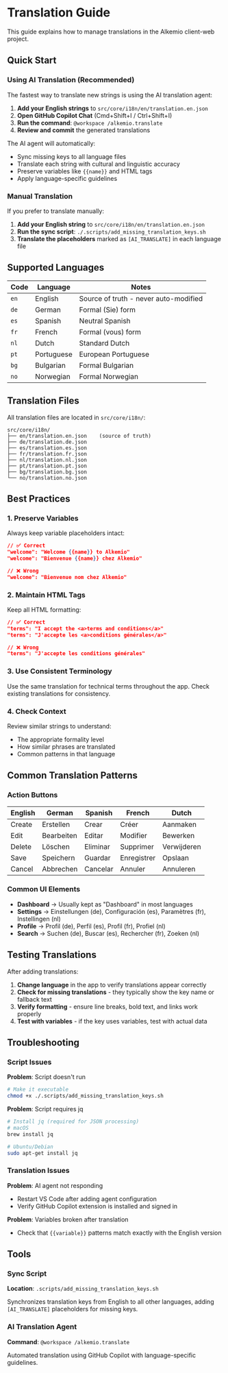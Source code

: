 # Translation Guide

This guide explains how to manage translations in the Alkemio client-web project.

## Quick Start

### Using AI Translation (Recommended)

The fastest way to translate new strings is using the AI translation agent:

1. **Add your English strings** to `src/core/i18n/en/translation.en.json`
2. **Open GitHub Copilot Chat** (Cmd+Shift+I / Ctrl+Shift+I)
3. **Run the command**: `@workspace /alkemio.translate`
4. **Review and commit** the generated translations

The AI agent will automatically:

- Sync missing keys to all language files
- Translate each string with cultural and linguistic accuracy
- Preserve variables like `{{name}}` and HTML tags
- Apply language-specific guidelines

### Manual Translation

If you prefer to translate manually:

1. **Add your English string** to `src/core/i18n/en/translation.en.json`
2. **Run the sync script**: `./.scripts/add_missing_translation_keys.sh`
3. **Translate the placeholders** marked as `[AI_TRANSLATE]` in each language file

## Supported Languages

| Code | Language   | Notes                                 |
| ---- | ---------- | ------------------------------------- |
| `en` | English    | Source of truth - never auto-modified |
| `de` | German     | Formal (Sie) form                     |
| `es` | Spanish    | Neutral Spanish                       |
| `fr` | French     | Formal (vous) form                    |
| `nl` | Dutch      | Standard Dutch                        |
| `pt` | Portuguese | European Portuguese                   |
| `bg` | Bulgarian  | Formal Bulgarian                      |
| `no` | Norwegian  | Formal Norwegian                      |

## Translation Files

All translation files are located in `src/core/i18n/`:

```text
src/core/i18n/
├── en/translation.en.json    (source of truth)
├── de/translation.de.json
├── es/translation.es.json
├── fr/translation.fr.json
├── nl/translation.nl.json
├── pt/translation.pt.json
├── bg/translation.bg.json
└── no/translation.no.json
```

## Best Practices

### 1. Preserve Variables

Always keep variable placeholders intact:

```json
// ✅ Correct
"welcome": "Welcome {{name}} to Alkemio"
"welcome": "Bienvenue {{name}} chez Alkemio"

// ❌ Wrong
"welcome": "Bienvenue nom chez Alkemio"
```

### 2. Maintain HTML Tags

Keep all HTML formatting:

```json
// ✅ Correct
"terms": "I accept the <a>terms and conditions</a>"
"terms": "J'accepte les <a>conditions générales</a>"

// ❌ Wrong
"terms": "J'accepte les conditions générales"
```

### 3. Use Consistent Terminology

Use the same translation for technical terms throughout the app. Check existing translations for consistency.

### 4. Check Context

Review similar strings to understand:

- The appropriate formality level
- How similar phrases are translated
- Common patterns in that language

## Common Translation Patterns

### Action Buttons

| English | German     | Spanish  | French      | Dutch       |
| ------- | ---------- | -------- | ----------- | ----------- |
| Create  | Erstellen  | Crear    | Créer       | Aanmaken    |
| Edit    | Bearbeiten | Editar   | Modifier    | Bewerken    |
| Delete  | Löschen    | Eliminar | Supprimer   | Verwijderen |
| Save    | Speichern  | Guardar  | Enregistrer | Opslaan     |
| Cancel  | Abbrechen  | Cancelar | Annuler     | Annuleren   |

### Common UI Elements

- **Dashboard** → Usually kept as "Dashboard" in most languages
- **Settings** → Einstellungen (de), Configuración (es), Paramètres (fr), Instellingen (nl)
- **Profile** → Profil (de), Perfil (es), Profil (fr), Profiel (nl)
- **Search** → Suchen (de), Buscar (es), Rechercher (fr), Zoeken (nl)

## Testing Translations

After adding translations:

1. **Change language** in the app to verify translations appear correctly
2. **Check for missing translations** - they typically show the key name or fallback text
3. **Verify formatting** - ensure line breaks, bold text, and links work properly
4. **Test with variables** - if the key uses variables, test with actual data

## Troubleshooting

### Script Issues

**Problem**: Script doesn't run

```bash
# Make it executable
chmod +x ./.scripts/add_missing_translation_keys.sh
```

**Problem**: Script requires jq

```bash
# Install jq (required for JSON processing)
# macOS
brew install jq

# Ubuntu/Debian
sudo apt-get install jq
```

### Translation Issues

**Problem**: AI agent not responding

- Restart VS Code after adding agent configuration
- Verify GitHub Copilot extension is installed and signed in

**Problem**: Variables broken after translation

- Check that `{{variable}}` patterns match exactly with the English version

## Tools

### Sync Script

**Location**: `.scripts/add_missing_translation_keys.sh`

Synchronizes translation keys from English to all other languages, adding `[AI_TRANSLATE]` placeholders for missing keys.

### AI Translation Agent

**Command**: `@workspace /alkemio.translate`

Automated translation using GitHub Copilot with language-specific guidelines.
